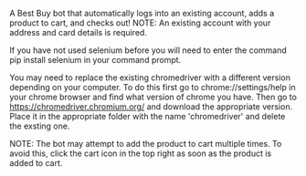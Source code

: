 A Best Buy bot that automatically logs into an existing account, adds a product to cart, and checks out! NOTE: An existing account with your address and card details is required.

If you have not used selenium before you will need to enter the command pip install selenium in your command prompt.

You may need to replace the existing chromedriver with a different version depending on your computer. To do this first go to chrome://settings/help in your chrome browser and find what version of chrome you have. Then go to https://chromedriver.chromium.org/ and download the appropriate version. Place it in the appropriate folder with the name 'chromedriver' and delete the exsting one.

NOTE: The bot may attempt to add the product to cart multiple times. To avoid this, click the cart icon in the top right as soon as the product is added to cart.
